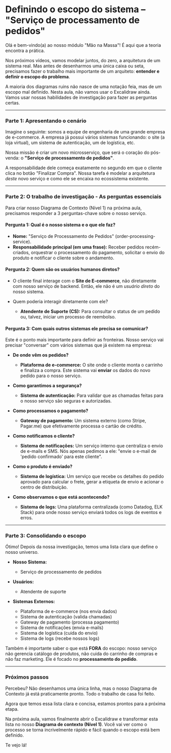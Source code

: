 # Definindo o escopo do sistema – "Serviço de processamento de pedidos"

Olá e bem-vindo(a) ao nosso módulo "Mão na Massa"! É aqui que a teoria encontra a prática.

Nos próximos vídeos, vamos modelar juntos, do zero, a arquitetura de um sistema real. Mas antes de desenharmos uma única caixa ou seta, precisamos fazer o trabalho mais importante de um arquiteto: **entender e definir o escopo do problema**.

A maioria dos diagramas ruins não nasce de uma notação feia, mas de um escopo mal definido. Nesta aula, não vamos usar o Excalidraw ainda. Vamos usar nossas habilidades de investigação para fazer as perguntas certas.

---

### **Parte 1: Apresentando o cenário**

Imagine o seguinte: somos a equipe de engenharia de uma grande empresa de e-commerce. A empresa já possui vários sistemas funcionando: o site (a loja virtual), um sistema de autenticação, um de logística, etc.

Nossa missão é criar um novo microsserviço, que será o coração do pós-venda: o **"Serviço de processamento de pedidos"**.

A responsabilidade dele começa exatamente no segundo em que o cliente clica no botão "Finalizar Compra". Nossa tarefa é modelar a arquitetura _deste_ novo serviço e como ele se encaixa no ecossistema existente.

---

### **Parte 2: O trabalho de investigação - As perguntas essenciais**

Para criar nosso Diagrama de Contexto (Nível 1) na próxima aula, precisamos responder a 3 perguntas-chave sobre o nosso serviço.

#### **Pergunta 1: Qual é o nosso sistema e o que ele faz?**

- **Nome:** "Serviço de Processamento de Pedidos" (order-processing-service).
- **Responsabilidade principal (em uma frase):** Receber pedidos recém-criados, orquestrar o processamento do pagamento, solicitar o envio do produto e notificar o cliente sobre o andamento.
    

#### **Pergunta 2: Quem são os usuários humanos diretos?**

- O cliente final interage com o **Site de E-commerce**, não diretamente com nosso serviço de backend. Então, ele não é um _usuário direto_ do nosso sistema.
    
- Quem poderia interagir diretamente com ele?
    - **Atendente de Suporte (CS):** Para consultar o status de um pedido ou, talvez, iniciar um processo de reembolso.
        

#### **Pergunta 3: Com quais outros sistemas ele precisa se comunicar?**

Este é o ponto mais importante para definir as fronteiras. Nosso serviço vai precisar "conversar" com vários sistemas que já existem na empresa:

- **De onde vêm os pedidos?**
    - **Plataforma de e-commerce:** O site onde o cliente monta o carrinho e finaliza a compra. Este sistema vai **enviar** os dados do novo pedido para o nosso serviço.
    
- **Como garantimos a segurança?**
    - **Sistema de autenticação:** Para validar que as chamadas feitas para o nosso serviço são seguras e autorizadas.
        
- **Como processamos o pagamento?**
    - **Gateway de pagamento:** Um sistema externo (como Stripe, Pagar.me) que efetivamente processa o cartão de crédito.
        
- **Como notificamos o cliente?**
    - **Sistema de notificações:** Um serviço interno que centraliza o envio de e-mails e SMS. Nós apenas pedimos a ele: "envie o e-mail de 'pedido confirmado' para este cliente".
        
- **Como o produto é enviado?**
    - **Sistema de logística:** Um serviço que recebe os detalhes do pedido aprovado para calcular o frete, gerar a etiqueta de envio e acionar o centro de distribuição.
        
- **Como observamos o que está acontecendo?**
    - **Sistema de logs:** Uma plataforma centralizada (como Datadog, ELK Stack) para onde nosso serviço enviará todos os logs de eventos e erros.

---

### **Parte 3: Consolidando o escopo**

Ótimo! Depois da nossa investigação, temos uma lista clara que define o nosso universo.

- **Nosso Sistema:**
    - Serviço de processamento de pedidos
    
- **Usuários:**
    - Atendente de suporte
        
- **Sistemas Externos:**
    - Plataforma de e-commerce (nos envia dados)
    - Sistema de autenticação (valida chamadas)
    - Gateway de pagamento (processa pagamento)
    - Sistema de notificações (envia e-mails)
    - Sistema de logística (cuida do envio)
    - Sistema de logs (recebe nossos logs)
        
Também é importante saber o que está **FORA** do escopo: nosso serviço não gerencia catálogo de produtos, não cuida do carrinho de compras e não faz marketing. Ele é focado no **processamento do pedido**.

---

### **Próximos passos**

Percebeu? Não desenhamos uma única linha, mas o nosso Diagrama de Contexto já está praticamente pronto. Todo o trabalho de casa foi feito.

Agora que temos essa lista clara e concisa, estamos prontos para a próxima etapa.

Na próxima aula, vamos finalmente abrir o Excalidraw e transformar esta lista no nosso **Diagrama de contexto (Nível 1)**. Você vai ver como o processo se torna incrivelmente rápido e fácil quando o escopo está bem definido.

Te vejo lá!